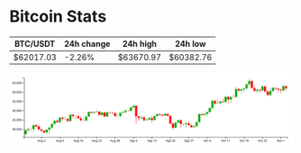 # Bitcoin Stats

BTC/USDT|24h change|24h high|24h low|
|---|---|---|---|
|$62017.03|-2.26%|$63670.97|$60382.76|

<img src="./chart.svg">
